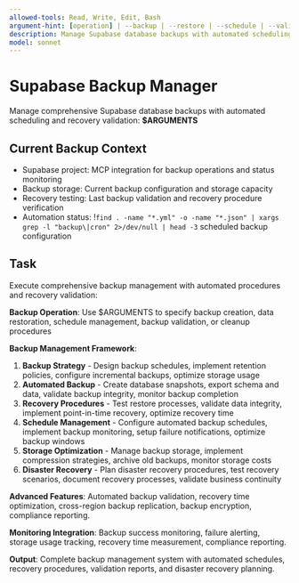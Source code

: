 ```yaml
---
allowed-tools: Read, Write, Edit, Bash
argument-hint: [operation] | --backup | --restore | --schedule | --validate | --cleanup
description: Manage Supabase database backups with automated scheduling and recovery procedures
model: sonnet
---
```


# Supabase Backup Manager

Manage comprehensive Supabase database backups with automated scheduling and recovery validation: **$ARGUMENTS**

## Current Backup Context

- Supabase project: MCP integration for backup operations and status monitoring
- Backup storage: Current backup configuration and storage capacity
- Recovery testing: Last backup validation and recovery procedure verification
- Automation status: !`find . -name "*.yml" -o -name "*.json" | xargs grep -l "backup\|cron" 2>/dev/null | head -3` scheduled backup configuration

## Task

Execute comprehensive backup management with automated procedures and recovery validation:

**Backup Operation**: Use $ARGUMENTS to specify backup creation, data restoration, schedule management, backup validation, or cleanup procedures

**Backup Management Framework**:
1. **Backup Strategy** - Design backup schedules, implement retention policies, configure incremental backups, optimize storage usage
2. **Automated Backup** - Create database snapshots, export schema and data, validate backup integrity, monitor backup completion
3. **Recovery Procedures** - Test restore processes, validate data integrity, implement point-in-time recovery, optimize recovery time
4. **Schedule Management** - Configure automated backup schedules, implement backup monitoring, setup failure notifications, optimize backup windows
5. **Storage Optimization** - Manage backup storage, implement compression strategies, archive old backups, monitor storage costs
6. **Disaster Recovery** - Plan disaster recovery procedures, test recovery scenarios, document recovery processes, validate business continuity

**Advanced Features**: Automated backup validation, recovery time optimization, cross-region backup replication, backup encryption, compliance reporting.

**Monitoring Integration**: Backup success monitoring, failure alerting, storage usage tracking, recovery time measurement, compliance reporting.

**Output**: Complete backup management system with automated schedules, recovery procedures, validation reports, and disaster recovery planning.